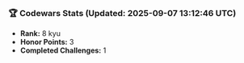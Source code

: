 ### 🏆 Codewars Stats (Updated: 2025-09-07 13:12:46 UTC)

- **Rank:** 8 kyu
- **Honor Points:** 3
- **Completed Challenges:** 1
